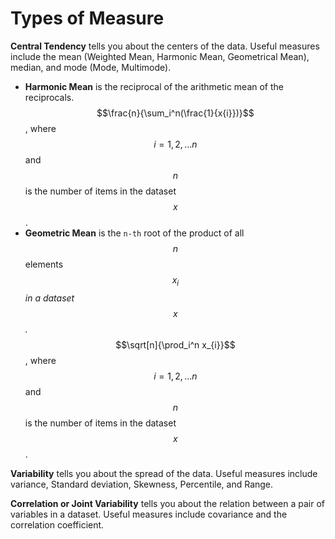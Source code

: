 # Types of Measure

**Central Tendency** tells you about the centers of the data. Useful measures include the mean (Weighted Mean, Harmonic Mean, Geometrical Mean), median, and mode (Mode, Multimode).&#x20;

* **Harmonic Mean** is the reciprocal of the arithmetic mean of the reciprocals.\
  $$\frac{n}{\sum_i^n(\frac{1}{x{i}})}$$ ,  where $$i=1,2,...n$$ and $$n$$ is the number of items in the dataset $$x$$ .&#x20;
* **Geometric Mean** is the `n-th` root of the product of all $$n$$ elements $$x_i$$ _in a dataset_ $$x$$_._\
  $$\sqrt[n]{\prod_i^n x_{i}}$$ , where $$i=1,2,...n$$ and $$n$$ is the number of items in the dataset $$x$$ .

**Variability** tells you about the spread of the data. Useful measures include variance, Standard deviation, Skewness, Percentile, and Range.

**Correlation or Joint Variability** tells you about the relation between a pair of variables in a dataset. Useful measures include covariance and the correlation coefficient.
